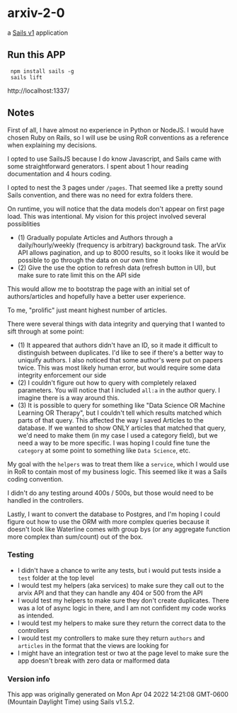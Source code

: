 # arxiv-2-0

a [Sails v1](https://sailsjs.com) application

## Run this APP

```
 npm install sails -g
 sails lift

```

http://localhost:1337/

## Notes

First of all, I have almost no experience in Python or NodeJS. I would have chosen Ruby on Rails, so I will use be using RoR conventions as a reference when explaining my decisions.

I opted to use SailsJS because I do know Javascript, and Sails came with some straightforward generators. I spent about 1 hour reading documentation and 4 hours coding.

I opted to nest the 3 pages under `/pages`. That seemed like a pretty sound Sails convention, and there was no need for extra folders there.

On runtime, you will notice that the data models don't appear on first page load. This was intentional. My vision for this project involved several possiblities

- (1) Gradually populate Articles and Authors through a daily/hourly/weekly (frequency is arbitrary) background task. The arVix API allows pagination, and up to 8000 results, so it looks like it would be possible to go through the data on our own time
- (2) Give the use the option to refresh data (refresh button in UI), but make sure to rate limit this on the API side

This would allow me to bootstrap the page with an initial set of authors/articles and hopefully have a better user experience.

To me, "prolific" just meant highest number of articles.

There were several things with data integrity and querying that I wanted to sift through at some point:

- (1) It appeared that authors didn't have an ID, so it made it difficult to distinguish between duplicates. I'd like to see if there's a better way to uniquify authors. I also noticed that some author's were put on papers twice. This was most likely human error, but would require some data integrity enforcement our side
- (2) I couldn't figure out how to query with completely relaxed parameters. You will notice that I included `all:a` in the author query. I imagine there is a way around this.
- (3) It is possible to query for something like "Data Science OR Machine Learning OR Therapy", but I couldn't tell which results matched which parts of that query. This affected the way I saved Articles to the database. If we wanted to show ONLY articles that matched that query, we'd need to make them (in my case I used a category field), but we need a way to be more specific. I was hoping I could fine tune the `category` at some point to something like `Data Science`, etc.

My goal with the `helpers` was to treat them like a `service`, which I would use in RoR to contain most of my business logic. This seemed like it was a Sails coding convention.

I didn't do any testing around 400s / 500s, but those would need to be handled in the controllers.

Lastly, I want to convert the database to Postgres, and I'm hoping I could figure out how to use the ORM with more complex queries because it doesn't look like Waterline comes with group bys (or any aggregate function more complex than sum/count) out of the box.

### Testing

- I didn't have a chance to write any tests, but i would put tests inside a `test` folder at the top level
- I would test my helpers (aka services) to make sure they call out to the arvix API and that they can handle any 404 or 500 from the API
- I would test my helpers to make sure they don't create duplicates. There was a lot of async logic in there, and I am not confident my code works as intended.
- I would test my helpers to make sure they return the correct data to the controllers
- I would test my controllers to make sure they return `authors` and `articles` in the format that the views are looking for
- I might have an integration test or two at the page level to make sure the app doesn't break with zero data or malformed data

### Version info

This app was originally generated on Mon Apr 04 2022 14:21:08 GMT-0600 (Mountain Daylight Time) using Sails v1.5.2.
